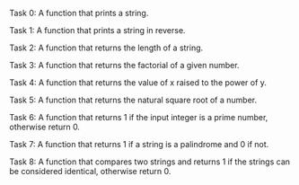 Task 0: A function that prints a string.

Task 1: A function that prints a string in reverse.

Task 2: A function that returns the length of a string.

Task 3: A function that returns the factorial of a given number.

Task 4: A function that returns the value of x raised to the power of y.

Task 5: A function that returns the natural square root of a number.

Task 6: A function that returns 1 if the input integer is a prime number, otherwise return 0.

Task 7: A function that returns 1 if a string is a palindrome and 0 if not.

Task 8: A function that compares two strings and returns 1 if the strings can be considered identical, otherwise return 0.
